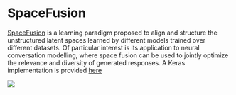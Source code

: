 # SpaceFusion
[SpaceFusion](https://arxiv.org/abs/1902.11205) is a learning paradigm proposed to align and structure the unstructured latent spaces learned by different models trained over different datasets. Of particular interest is its application to neural conversation modelling, where space fusion can be used to jointly optimize the relevance and diversity of generated responses. A Keras implementation is provided [here](https://github.com/golsun/SpaceFusion/blob/master/v1)

![](https://github.com/golsun/SpaceFusion/blob/master/fig/intro_fig.PNG)
